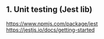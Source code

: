 ## 1. Unit testing (Jest lib)

https://www.npmjs.com/package/jest  
https://jestjs.io/docs/getting-started  



